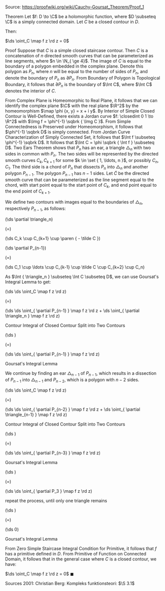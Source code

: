 # 

Source: https://proofwiki.org/wiki/Cauchy-Goursat_Theorem/Proof_1

Theorem
Let $f: D \to \C$ be a holomorphic function, where $D \subseteq \C$ is a simply connected domain.
Let $C$ be a closed contour in $D$.

Then:

$\ds \oint_C \map f z \rd z = 0$


Proof
Suppose that $C$ is a simple closed staircase contour.
Then $C$ is a concatenation of $n$ directed smooth curves that can be parameterized as line segments, where $n \in \N_{ \ge 4}$.
The image of $C$ is equal to the boundary of a polygon embedded in the complex plane.
Denote this polygon as $P_n$, where $n$ will be equal to the number of sides of $P_n$, and denote the boundary of $P_n$ as $\partial P_n$.
From Boundary of Polygon is Topological Boundary, it follows that $\partial P_n$ is the boundary of $\Int C$, where $\Int C$ denotes the interior of $C$.

From Complex Plane is Homeomorphic to Real Plane, it follows that we can identify the complex plane $\C$ with the real plane $\R^2$ by the homeomorphism $\map \phi {x, y} = x + i y$.
By Interior of Simple Closed Contour is Well-Defined, there exists a Jordan curve $f: \closedint 0 1 \to \R^2$ with $\Img f = \phi^{-1} \sqbrk { \Img C }$.
From Simple Connectedness is Preserved under Homeomorphism, it follows that $\phi^{-1} \sqbrk D$ is simply connected.
From Jordan Curve Characterization of Simply Connected Set, it follows that $\Int f \subseteq \phi^{-1} \sqbrk D$.
It follows that $\Int C = \phi \sqbrk { \Int f } \subseteq D$.
Two Ears Theorem shows that $P_n$ has an ear, a triangle $\triangle_n$ with two sides in common with $P_n$.
The two sides will be represented by the directed smooth curves $C_k , C_{k+1}$ for some $k \in \set { 1, \ldots, n }$, or possibly $C_n , C_1$.
The third side is a chord of $P_n$ that dissects $P_n$ into $\triangle_n$ and another polygon $P_{n-1}$.
The polygon $P_{n-1}$ has $n-1$ sides.
Let $\tilde C$ be the directed smooth curve that can be parameterized as the line segment equal to the chord, with start point equal to the start point of $C_k$, and end point equal to the end point of $C_{k+1}$.

We define two contours with images equal to the boundaries of $\triangle_n$, respectively $P_{n-1}$, as follows:














\(\ds \partial \triangle_n\)

\(=\)







\(\ds C_k \cup C_{k+1} \cup \paren { - \tilde C }\)




















\(\ds \partial P_{n-1}\)

\(=\)







\(\ds C_1 \cup \ldots \cup C_{k-1} \cup \tilde C \cup C_{k+2} \cup C_n\)










As $\Int { \triangle_n } \subseteq \Int C \subseteq D$, we can use Goursat's Integral Lemma to get:














\(\ds \ds \oint_C \map f z \rd z\)

\(=\)







\(\ds \ds \oint_{ \partial P_{n-1} } \map f z \rd z + \ds \oint_{ \partial \triangle_n } \map f z \rd z\)





Contour Integral of Closed Contour Split into Two Contours














\(\ds \)

\(=\)







\(\ds \ds \oint_{ \partial P_{n-1} } \map f z \rd z\)





Goursat's Integral Lemma




We continue by finding an ear $\triangle_{n-1}$ of $P_{n-1}$, which results in a dissection of $P_{n-1}$ into $\triangle_{n-1}$ and $P_{n-2}$, which is a polygon with $n-2$ sides.














\(\ds \ds \oint_C \map f z \rd z\)

\(=\)







\(\ds \ds \oint_{ \partial P_{n-2} } \map f z \rd z + \ds \oint_{ \partial \triangle_{n-1} } \map f z \rd z\)





Contour Integral of Closed Contour Split into Two Contours














\(\ds \)

\(=\)







\(\ds \ds \oint_{ \partial P_{n-3} } \map f z \rd z\)





Goursat's Integral Lemma














\(\ds \)

\(=\)







\(\ds \ds \oint_{ \partial P_3 } \map f z \rd z\)





repeat the process, until only one triangle remains














\(\ds \)

\(=\)







\(\ds 0\)





Goursat's Integral Lemma




From Zero Simple Staircase Integral Condition for Primitive, it follows that $f$ has a primitive defined in $D$.
From Primitive of Function on Connected Domain, it follows that in the general case where $C$ is a closed contour, we have:

$\ds \oint_C \map f z \rd z = 0$
$\blacksquare$


Sources
2001: Christian Berg: Kompleks funktionsteori: $\S 3.1$




